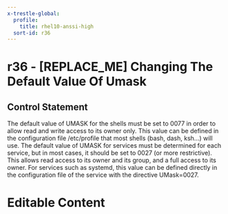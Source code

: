 ```yaml
---
x-trestle-global:
  profile:
    title: rhel10-anssi-high
  sort-id: r36
---
```


# r36 - \[REPLACE_ME\] Changing The Default Value Of Umask

## Control Statement

The default value of UMASK for the shells must be set to 0077 in order to allow read and write access to its owner only. This value can be defined in the configuration file /etc/profile that most shells (bash, dash, ksh…) will use. The default value of UMASK for services must be determined for each service, but in most cases, it should be set to 0027 (or more restrictive). This allows read access to its owner and its group, and a full access to its owner. For services such as systemd, this value can be defined directly in the configuration file of the service with the directive UMask=0027.

# Editable Content

<!-- Make additions and edits below -->
<!-- The above represents the contents of the control as received by the profile, prior to additions. -->
<!-- If the profile makes additions to the control, they will appear below. -->
<!-- The above markdown may not be edited but you may edit the content below, and/or introduce new additions to be made by the profile. -->
<!-- If there is a yaml header at the top, parameter values may be edited. Use --set-parameters to incorporate the changes during assembly. -->
<!-- The content here will then replace what is in the profile for this control, after running profile-assemble. -->
<!-- The current profile has no added parts for this control, but you may add new ones here. -->
<!-- Each addition must have a heading either of the form ## Control my_addition_name -->
<!-- or ## Part a. (where the a. refers to one of the control statement labels.) -->
<!-- "## Control" parts are new parts added after the statement part. -->
<!-- "## Part" parts are new parts added into the top-level statement part with that label. -->
<!-- Subparts may be added with nested hash levels of the form ### My Subpart Name -->
<!-- underneath the parent ## Control or ## Part being added -->
<!-- See https://oscal-compass.github.io/compliance-trestle/tutorials/ssp_profile_catalog_authoring/ssp_profile_catalog_authoring for guidance. -->
